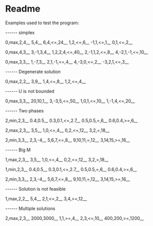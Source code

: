 # Readme

Examples used to test the program:

------ simplex

0,max,2,4__
5,4__
6,4,<=,24__
1,2,<=,6__
-1,1,<=,1__
0,1,<=,2__

0,max,4,3__
3,-1,3,4__
1,2,2,4,<=,40__
2,-1,1,2,<=,8__
4,-2,1,-1,<=,10__

0,max,3,3__
1,-7,3__
2,1,-1,<=,4__
4,-3,0,<=,2__
-3,2,1,<=,3__

------ Degenerate solution

0,max,2,2__
3,9__
1,4,<=,8__
1,2,<=,4__

------ U is not bounded

0,max,3,3__
20,10,1__
3,-3,5,<=,50__
1,0,1,<=,10__
1,-1,4,<=,20__

------ Two phases

2,min,2,3__
0.4,0.5__
0.3,0.1,<=,2.7__
0.5,0.5,=,6__
0.6,0.4,>=,6__

2,max,2,3__
3,5__
1,0,<=,4__
0,2,<=,12__
3,2,=,18__

2,min,3,3__
2,3,-4__
5,6,7,<=,8__
9,10,11,=,12__
3,14,15,>=,16__

------ Big M

1,max,2,3__
3,5__
1,0,<=,4__
0,2,<=,12__
3,2,=,18__

1,min,2,3__
0.4,0.5__
0.3,0.1,<=,2.7__
0.5,0.5,=,6__
0.6,0.4,>=,6__

2,min,3,3__
2,3,-4__
5,6,7,<=,8__
9,10,11,=,12__
3,14,15,>=,16__

------ Solution is not feasible

1,max,2,2__
5,4__
2,1,<=,2__
3,4,>=,12__

------ Multiple solutions

2,max,2,3__
2000,3000__
1,1,>=,4__
2,3,<=,10__
400,200,>=,1200__
